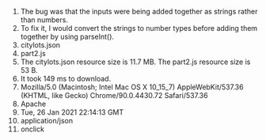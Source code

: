 1. The bug was that the inputs were being added together as strings rather than numbers.
2. To fix it, I would convert the strings to number types before adding them together by using parseInt().
3. citylots.json
4. part2.js
5. The citylots.json resource size is 11.7 MB. The part2.js resource size is 53 B.
6. It took 149 ms to download.
7. Mozilla/5.0 (Macintosh; Intel Mac OS X 10_15_7) AppleWebKit/537.36 (KHTML, like Gecko) Chrome/90.0.4430.72 Safari/537.36
8. Apache
9. Tue, 26 Jan 2021 22:14:13 GMT
10. application/json
11. onclick
